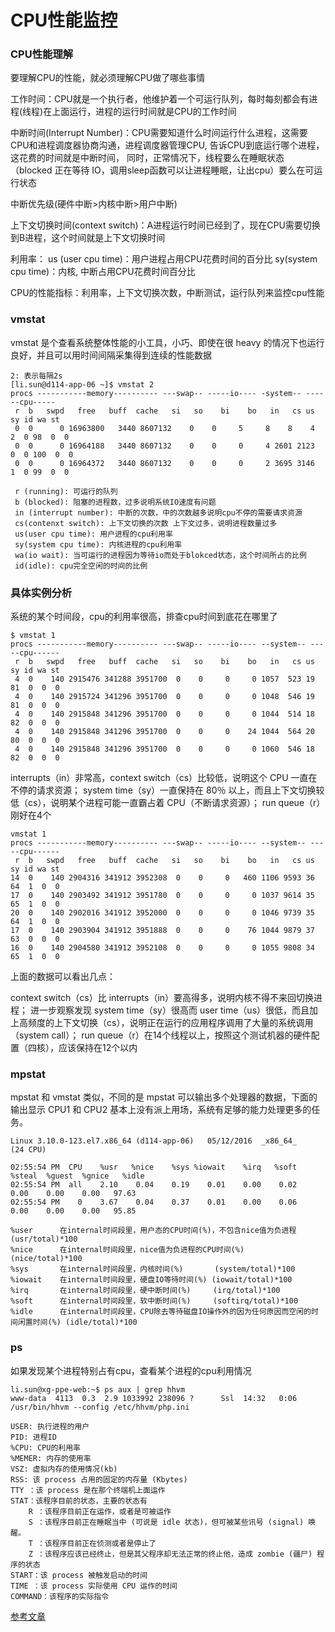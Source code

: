 # CPU性能监控

### CPU性能理解
要理解CPU的性能，就必须理解CPU做了哪些事情

工作时间：CPU就是一个执行者，他维护着一个可运行队列，每时每刻都会有进程(线程)在上面运行，进程的运行时间就是CPU的工作时间

中断时间(Interrupt Number)：CPU需要知道什么时间运行什么进程，这需要CPU和进程调度器协商沟通，进程调度器管理CPU, 告诉CPU到底运行哪个进程，这花费的时间就是中断时间， 同时，正常情况下，线程要么在睡眠状态（blocked 正在等待 IO，调用sleep函数可以让进程睡眠，让出cpu）要么在可运行状态

中断优先级(硬件中断>内核中断>用户中断)

上下文切换时间(context switch)：A进程运行时间已经到了，现在CPU需要切换到B进程，这个时间就是上下文切换时间

利用率：
us (user cpu time)：用户进程占用CPU花费时间的百分比
sy(system cpu time)：内核, 中断占用CPU花费时间百分比

CPU的性能指标：利用率，上下文切换次数，中断测试，运行队列来监控cpu性能

### vmstat
vmstat 是个查看系统整体性能的小工具，小巧、即使在很 heavy 的情况下也运行良好，并且可以用时间间隔采集得到连续的性能数据
```
2: 表示每隔2s
[li.sun@d114-app-06 ~]$ vmstat 2
procs -----------memory---------- ---swap-- -----io---- -system-- ------cpu-----
 r  b   swpd   free   buff  cache   si   so    bi    bo   in   cs us sy id wa st
 0  0      0 16963800   3440 8607132    0    0     5     8    8    4  2  0 98  0  0
 0  0      0 16964188   3440 8607132    0    0     0     4 2601 2123  0  0 100  0  0
 0  0      0 16964372   3440 8607132    0    0     0     2 3695 3146  1  0 99  0  0

 r (running): 可运行的队列
 b (blocked): 阻塞的进程数，过多说明系统IO速度有问题
 in (interrupt number): 中断的次数，中的次数越多说明cpu不停的需要请求资源
 cs(contenxt switch): 上下文切换的次数 上下文过多，说明进程数量过多
 us(user cpu time): 用户进程的cpu利用率
 sy(system cpu time): 内核进程的cpu利用率
 wa(io wait): 当可运行的进程因为等待io而处于blokced状态，这个时间所占的比例
 id(idle): cpu完全空闲的时间的比例
```

### 具体实例分析
系统的某个时间段，cpu的利用率很高，排查cpu时间到底花在哪里了
```
$ vmstat 1
procs -----------memory---------- ---swap-- -----io---- --system-- -----cpu------
 r  b   swpd   free   buff  cache   si   so    bi    bo   in   cs us sy id wa st
 4  0    140 2915476 341288 3951700  0    0     0     0 1057  523 19 81  0  0  0
 4  0    140 2915724 341296 3951700  0    0     0     0 1048  546 19 81  0  0  0
 4  0    140 2915848 341296 3951700  0    0     0     0 1044  514 18 82  0  0  0
 4  0    140 2915848 341296 3951700  0    0     0    24 1044  564 20 80  0  0  0
 4  0    140 2915848 341296 3951700  0    0     0     0 1060  546 18 82  0  0  0
```
interrupts（in）非常高，context switch（cs）比较低，说明这个 CPU 一直在不停的请求资源；
system time（sy）一直保持在 80％ 以上，而且上下文切换较低（cs），说明某个进程可能一直霸占着 CPU（不断请求资源）；
run queue（r）刚好在4个

```
vmstat 1
procs -----------memory---------- ---swap-- -----io---- --system-- -----cpu------
 r  b   swpd   free   buff  cache   si   so    bi    bo   in   cs us sy id wa st
14  0    140 2904316 341912 3952308  0    0     0   460 1106 9593 36 64  1  0  0
17  0    140 2903492 341912 3951780  0    0     0     0 1037 9614 35 65  1  0  0
20  0    140 2902016 341912 3952000  0    0     0     0 1046 9739 35 64  1  0  0
17  0    140 2903904 341912 3951888  0    0     0    76 1044 9879 37 63  0  0  0
16  0    140 2904580 341912 3952108  0    0     0     0 1055 9808 34 65  1  0  0
```
上面的数据可以看出几点：

context switch（cs）比 interrupts（in）要高得多，说明内核不得不来回切换进程；
进一步观察发现 system time（sy）很高而 user time（us）很低，而且加上高频度的上下文切换（cs），说明正在运行的应用程序调用了大量的系统调用（system call）；
run queue（r）在14个线程以上，按照这个测试机器的硬件配置（四核），应该保持在12个以内

### mpstat

mpstat 和 vmstat 类似，不同的是 mpstat 可以输出多个处理器的数据，下面的输出显示 CPU1 和 CPU2 基本上没有派上用场，系统有足够的能力处理更多的任务。

```
Linux 3.10.0-123.el7.x86_64 (d114-app-06)   05/12/2016  _x86_64_    (24 CPU)

02:55:54 PM  CPU    %usr   %nice    %sys %iowait    %irq   %soft  %steal  %guest  %gnice   %idle
02:55:54 PM  all    2.10    0.04    0.19    0.01    0.00    0.02    0.00    0.00    0.00   97.63
02:55:54 PM    0    3.67    0.04    0.37    0.01    0.00    0.06    0.00    0.00    0.00   95.85

%user      在internal时间段里，用户态的CPU时间(%)，不包含nice值为负进程  (usr/total)*100
%nice      在internal时间段里，nice值为负进程的CPU时间(%)   (nice/total)*100
%sys       在internal时间段里，内核时间(%)       (system/total)*100
%iowait    在internal时间段里，硬盘IO等待时间(%) (iowait/total)*100
%irq       在internal时间段里，硬中断时间(%)     (irq/total)*100
%soft      在internal时间段里，软中断时间(%)     (softirq/total)*100
%idle      在internal时间段里，CPU除去等待磁盘IO操作外的因为任何原因而空闲的时间闲置时间(%) (idle/total)*100

```

### ps
如果发现某个进程特别占有cpu，查看某个进程的cpu利用情况
```
li.sun@xg-ppe-web:~$ ps aux | grep hhvm
www-data  4113  0.3  2.9 1033992 238096 ?      Ssl  14:32   0:06 /usr/bin/hhvm --config /etc/hhvm/php.ini

USER: 执行进程的用户
PID: 进程ID
%CPU: CPU的利用率
%MEMER: 内存的使用率
VSZ: 虚拟内存的使用情况(kb)
RSS: 该 process 占用的固定的内存量 (Kbytes)
TTY ：该 process 是在那个终端机上面运作
STAT：该程序目前的状态，主要的状态有
    R ：该程序目前正在运作，或者是可被运作
    S ：该程序目前正在睡眠当中 (可说是 idle 状态)，但可被某些讯号 (signal) 唤醒。
    T ：该程序目前正在侦测或者是停止了
    Z ：该程序应该已经终止，但是其父程序却无法正常的终止他，造成 zombie (疆尸) 程序的状态
START：该 process 被触发启动的时间
TIME ：该 process 实际使用 CPU 运作的时间
COMMAND：该程序的实际指令
```

[参考文章](http://www.vpsee.com/2009/11/linux-system-performance-monitoring-cpu/)
